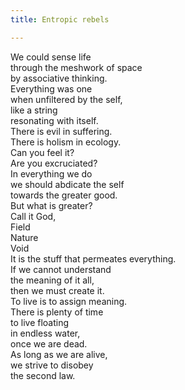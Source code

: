 ```yaml
---
title: Entropic rebels

---
```


We could sense life   
through the meshwork of space  
by associative thinking.  
Everything was one  
when unfiltered by the self,  
like a string  
resonating with itself.  
There is evil in suffering.  
There is holism in ecology.  
Can you feel it?  
Are you excruciated?  
In everything we do  
we should abdicate the self  
towards the greater good.  
But what is greater?  
Call it God,  
Field  
Nature  
Void  
It is the stuff that permeates everything.  
If we cannot understand  
the meaning of it all,  
then we must create it.  
To live is to assign meaning.  
There is plenty of time  
to live floating  
in endless water,  
once we are dead.   
As long as we are alive,  
we strive to disobey  
the second law.  

 
